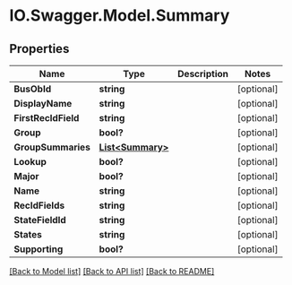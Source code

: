 # IO.Swagger.Model.Summary
## Properties

Name | Type | Description | Notes
------------ | ------------- | ------------- | -------------
**BusObId** | **string** |  | [optional] 
**DisplayName** | **string** |  | [optional] 
**FirstRecIdField** | **string** |  | [optional] 
**Group** | **bool?** |  | [optional] 
**GroupSummaries** | [**List&lt;Summary&gt;**](Summary.md) |  | [optional] 
**Lookup** | **bool?** |  | [optional] 
**Major** | **bool?** |  | [optional] 
**Name** | **string** |  | [optional] 
**RecIdFields** | **string** |  | [optional] 
**StateFieldId** | **string** |  | [optional] 
**States** | **string** |  | [optional] 
**Supporting** | **bool?** |  | [optional] 

[[Back to Model list]](../README.md#documentation-for-models) [[Back to API list]](../README.md#documentation-for-api-endpoints) [[Back to README]](../README.md)

